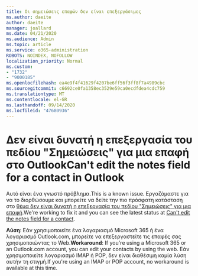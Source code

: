 ```yaml
---
title: Οι σημειώσεις επαφών δεν είναι επεξεργάσιμες
ms.author: daeite
author: daeite
manager: joallard
ms.date: 04/21/2020
ms.audience: Admin
ms.topic: article
ms.service: o365-administration
ROBOTS: NOINDEX, NOFOLLOW
localization_priority: Normal
ms.custom:
- "1732"
- "9000185"
ms.openlocfilehash: ea4e9f4f41629f4207be6ff56f3ff8f7a4989cbc
ms.sourcegitcommit: c6692ce0fa1358ec3529e59ca0ecdfdea4cdc759
ms.translationtype: MT
ms.contentlocale: el-GR
ms.lasthandoff: 09/14/2020
ms.locfileid: "47680936"
---
```

# <a name="cant-edit-the-notes-field-for-a-contact-in-outlook"></a><span data-ttu-id="86b94-102">Δεν είναι δυνατή η επεξεργασία του πεδίου "Σημειώσεις" για μια επαφή στο Outlook</span><span class="sxs-lookup"><span data-stu-id="86b94-102">Can't edit the notes field for a contact in Outlook</span></span>

<span data-ttu-id="86b94-103">Αυτό είναι ένα γνωστό πρόβλημα.</span><span class="sxs-lookup"><span data-stu-id="86b94-103">This is a known issue.</span></span> <span data-ttu-id="86b94-104">Εργαζόμαστε για να το διορθώσουμε και μπορείτε να δείτε την πιο πρόσφατη κατάσταση στο [θέμα δεν είναι δυνατή η επεξεργασία του πεδίου "Σημειώσεις" για μια επαφή](https://support.office.com/article/fb8394ce-04ce-48b5-bae4-be46f77f10fe).</span><span class="sxs-lookup"><span data-stu-id="86b94-104">We're working to fix it and you can see the latest status at [Can't edit the notes field for a contact](https://support.office.com/article/fb8394ce-04ce-48b5-bae4-be46f77f10fe).</span></span>

<span data-ttu-id="86b94-105">**Λύση**: Εάν χρησιμοποιείτε ένα λογαριασμό Microsoft 365 ή ένα λογαριασμό Outlook.com, μπορείτε να επεξεργαστείτε τις επαφές σας χρησιμοποιώντας το Web.</span><span class="sxs-lookup"><span data-stu-id="86b94-105">**Workaround**: If you're using a Microsoft 365 or an Outlook.com account, you can edit your contacts by using the web.</span></span> <span data-ttu-id="86b94-106">Εάν χρησιμοποιείτε λογαριασμό IMAP ή POP, δεν είναι διαθέσιμη καμία λύση αυτήν τη στιγμή.</span><span class="sxs-lookup"><span data-stu-id="86b94-106">If you're using an IMAP or POP account, no workaround is available at this time.</span></span>